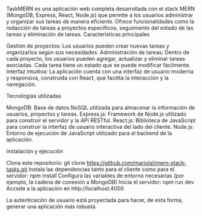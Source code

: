 TaskMERN es una aplicación web completa desarrollada con el stack MERN (MongoDB, Express, React, Node.js) que permite a los usuarios administrar y organizar sus tareas de manera eficiente. Ofrece funcionalidades como la redacción de tareas a proyectos específicos, seguimiento del estado de las tareas y eliminación de tareas.
Características principales

Gestión de proyectos: Los usuarios pueden crear nuevas tareas y organizarlos según sus necesidades.
Administración de tareas: Dentro de cada proyecto, los usuarios pueden agregar, actualizar y eliminar tareas asociadas. Cada tarea tiene un estado que se puede modificar fácilmente.
Interfaz intuitiva: La aplicación cuenta con una interfaz de usuario moderna y responsiva, construida con React, que facilita la interacción y la navegación.

Tecnologías utilizadas

MongoDB: Base de datos NoSQL utilizada para almacenar la información de usuarios, proyectos y tareas.
Express.js: Framework de Node.js utilizado para construir el servidor y la API RESTful.
React.js: Biblioteca de JavaScript para construir la interfaz de usuario interactiva del lado del cliente.
Node.js: Entorno de ejecución de JavaScript utilizado para el backend de la aplicación.

Instalación y ejecución

Clona este repositorio: git clone https://github.com/marioisl/mern-stack-tasks.git
Instala las dependencias tanto para el cliente como para el servidor: npm install
Configura las variables de entorno necesarias (por ejemplo, la cadena de conexión a MongoDB)
Inicia el servidor: npm run dev
Accede a la aplicación en http://localhost:4000

La autenticación de usuario está proyectada para hacer, de esta forma, generar una aplicación más robusta.
